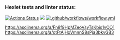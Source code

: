 ### Hexlet tests and linter status:
[![Actions Status](https://github.com/MaksimRosh/php-project-lvl1/workflows/hexlet-check/badge.svg)](https://github.com/MaksimRosh/php-project-lvl1/actions)
<a href="https://codeclimate.com/github/codeclimate/codeclimate/maintainability"><img src="https://api.codeclimate.com/v1/badges/a99a88d28ad37a79dbf6/maintainability" /></a>
[![.github/workflows/workflow.yml](https://github.com/MaksimRosh/php-project-lvl1/actions/workflows/workflow.yml/badge.svg)](https://github.com/MaksimRosh/php-project-lvl1/actions/workflows/workflow.yml)

https://asciinema.org/a/Fn8f9HpMZeoVsyTsKbis1vOO1
https://asciinema.org/a/otFtAjHxVmnnS8sPja3bkvGB3
